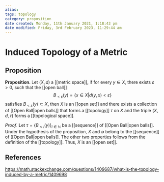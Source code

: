 ```yaml
---
alias: 
tags: topology
category: proposition
date created: Monday, 11th January 2021, 1:18:43 pm
date modified: Friday, 3rd February 2023, 11:29:44 am
---
```

# Induced Topology of a Metric

## Proposition

**Proposition**. Let $(X, d)$ a [[metric space]], if for every $y\in X$, there exists $\varepsilon>0$, such that the [[open ball]]
$$ B_{<\varepsilon}(y)=\{x\in X| d(y,x)<\varepsilon\} $$
satisfies $B_{<\varepsilon}(y)\subset X$, then $X$ is an [[open set]] and there exists a collection of [[Open Ball|open balls]] that forms a [[topology]] $\tau$ on $X$ and the triple $(X,d,\tau)$ forms a [[topological space]].

_Proof_. Let $\tau=\{B_{<i}(y)\}_{i\in\mathbb{N}}$ be a [[sequence]] of [[Open Ball|open balls]]. Under the hypothesis of the proposition, $X$ and $\emptyset$ belong to the [[sequence]] of [[Open Ball|open balls]]. The other two properties follows from the definition of the [[topology]]. Thus, $X$ is an [[open set]].

## References

https://math.stackexchange.com/questions/1409687/what-is-the-topology-induced-by-a-metric/1409698
